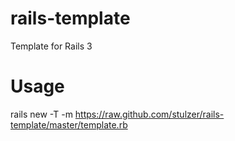rails-template
==============

Template for Rails 3

Usage
==============

rails new -T -m https://raw.github.com/stulzer/rails-template/master/template.rb
